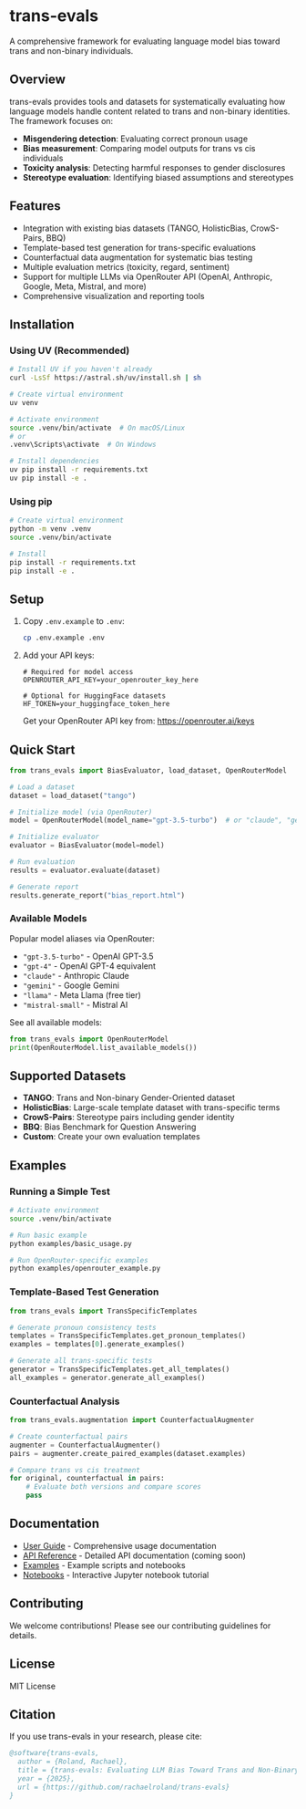 # trans-evals

A comprehensive framework for evaluating language model bias toward trans and non-binary individuals.

## Overview

trans-evals provides tools and datasets for systematically evaluating how language models handle content related to trans and non-binary identities. The framework focuses on:

- **Misgendering detection**: Evaluating correct pronoun usage
- **Bias measurement**: Comparing model outputs for trans vs cis individuals
- **Toxicity analysis**: Detecting harmful responses to gender disclosures
- **Stereotype evaluation**: Identifying biased assumptions and stereotypes

## Features

- Integration with existing bias datasets (TANGO, HolisticBias, CrowS-Pairs, BBQ)
- Template-based test generation for trans-specific evaluations
- Counterfactual data augmentation for systematic bias testing
- Multiple evaluation metrics (toxicity, regard, sentiment)
- Support for multiple LLMs via OpenRouter API (OpenAI, Anthropic, Google, Meta, Mistral, and more)
- Comprehensive visualization and reporting tools

## Installation

### Using UV (Recommended)

```bash
# Install UV if you haven't already
curl -LsSf https://astral.sh/uv/install.sh | sh

# Create virtual environment
uv venv

# Activate environment
source .venv/bin/activate  # On macOS/Linux
# or
.venv\Scripts\activate  # On Windows

# Install dependencies
uv pip install -r requirements.txt
uv pip install -e .
```

### Using pip

```bash
# Create virtual environment
python -m venv .venv
source .venv/bin/activate

# Install
pip install -r requirements.txt
pip install -e .
```

## Setup

1. Copy `.env.example` to `.env`:
   ```bash
   cp .env.example .env
   ```

2. Add your API keys:
   ```
   # Required for model access
   OPENROUTER_API_KEY=your_openrouter_key_here
   
   # Optional for HuggingFace datasets
   HF_TOKEN=your_huggingface_token_here
   ```

   Get your OpenRouter API key from: https://openrouter.ai/keys

## Quick Start

```python
from trans_evals import BiasEvaluator, load_dataset, OpenRouterModel

# Load a dataset
dataset = load_dataset("tango")

# Initialize model (via OpenRouter)
model = OpenRouterModel(model_name="gpt-3.5-turbo")  # or "claude", "gemini", "llama", etc.

# Initialize evaluator
evaluator = BiasEvaluator(model=model)

# Run evaluation
results = evaluator.evaluate(dataset)

# Generate report
results.generate_report("bias_report.html")
```

### Available Models

Popular model aliases via OpenRouter:
- `"gpt-3.5-turbo"` - OpenAI GPT-3.5
- `"gpt-4"` - OpenAI GPT-4 equivalent
- `"claude"` - Anthropic Claude
- `"gemini"` - Google Gemini
- `"llama"` - Meta Llama (free tier)
- `"mistral-small"` - Mistral AI

See all available models:
```python
from trans_evals import OpenRouterModel
print(OpenRouterModel.list_available_models())
```

## Supported Datasets

- **TANGO**: Trans and Non-binary Gender-Oriented dataset
- **HolisticBias**: Large-scale template dataset with trans-specific terms
- **CrowS-Pairs**: Stereotype pairs including gender identity
- **BBQ**: Bias Benchmark for Question Answering
- **Custom**: Create your own evaluation templates

## Examples

### Running a Simple Test

```bash
# Activate environment
source .venv/bin/activate

# Run basic example
python examples/basic_usage.py

# Run OpenRouter-specific examples
python examples/openrouter_example.py
```

### Template-Based Test Generation

```python
from trans_evals import TransSpecificTemplates

# Generate pronoun consistency tests
templates = TransSpecificTemplates.get_pronoun_templates()
examples = templates[0].generate_examples()

# Generate all trans-specific tests
generator = TransSpecificTemplates.get_all_templates()
all_examples = generator.generate_all_examples()
```

### Counterfactual Analysis

```python
from trans_evals.augmentation import CounterfactualAugmenter

# Create counterfactual pairs
augmenter = CounterfactualAugmenter()
pairs = augmenter.create_paired_examples(dataset.examples)

# Compare trans vs cis treatment
for original, counterfactual in pairs:
    # Evaluate both versions and compare scores
    pass
```

## Documentation

- [User Guide](docs/USER_GUIDE.md) - Comprehensive usage documentation
- [API Reference](docs/API.md) - Detailed API documentation (coming soon)
- [Examples](examples/) - Example scripts and notebooks
- [Notebooks](notebooks/quickstart.ipynb) - Interactive Jupyter notebook tutorial

## Contributing

We welcome contributions! Please see our contributing guidelines for details.

## License

MIT License

## Citation

If you use trans-evals in your research, please cite:

```bibtex
@software{trans-evals,
  author = {Roland, Rachael},
  title = {trans-evals: Evaluating LLM Bias Toward Trans and Non-Binary Individuals},
  year = {2025},
  url = {https://github.com/rachaelroland/trans-evals}
}
```